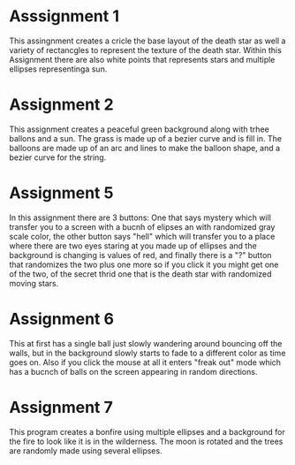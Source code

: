# Asssignment 1
This assingnment creates a cricle the base layout of the death star as 
well a variety of rectancgles to represent the texture of the death star.  Within this 
Assignment there are also white points that represents stars and multiple ellipses representinga sun.

# Assignment 2
This assignment creates a peaceful green background along with trhee ballons and a sun.  The grass is made up of a bezier curve and is fill in.  The balloons are made up of an arc and lines to make the balloon shape, and a bezier curve for the string.

# Assignment 5
In this assignment there are 3 buttons: One that says mystery which will transfer you to a screen with a bucnh of elipses 
an with randomized gray scale color, the other button says "hell" which will transfer you to a place where there
are two eyes staring at you made up of ellipses and the background is changing is values of red, and finally there
is a "?" button that randomizes the two plus one more so if you click it you might get one of the two,
of the secret thrid one that is the death star with randomized moving stars.

# Assignment 6
This at first has a single ball just slowly wandering around bouncing off the walls, but in the background
slowly starts to fade to a different color as time goes on.  Also if you click the mouse at all it enters "freak out" 
mode which has a bucnch of balls on the screen appearing in random directions.

# Assignment 7
This program creates a bonfire using multiple ellipses and a background for the fire to look like it is in the wilderness.
The moon is rotated and the trees are randomly made using several ellipses.

